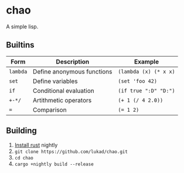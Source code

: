 # chao

A simple lisp.

## Builtins

| Form     | Description                | Example               |
|----------|----------------------------|-----------------------|
| `lambda` | Define anonymous functions | `(lambda (x) (* x x)` |
| `set`    | Define variables           | `(set 'foo 42)`       |
| `if`     | Conditional evaluation     | `(if true ":D" "D:")` |
| `+-*/`   | Artithmetic operators      | `(+ 1 (/ 4 2.0))`     |
| `=`      | Comparison                 | `(= 1 2)`             |

## Building

1. [Install rust](https://www.rust-lang.org/en-US/install.html) nightly
2. `git clone https://github.com/lukad/chao.git`
3. `cd chao`
4. `cargo +nightly build --release`
